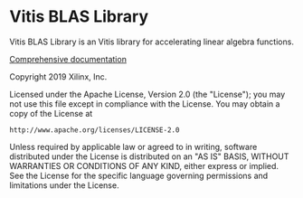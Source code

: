# Vitis BLAS Library

Vitis BLAS Library is an Vitis library for accelerating linear algebra functions.

[Comprehensive documentation](https://pages.gitenterprise.xilinx.com/FaaSApps/xf_blas)

Copyright 2019 Xilinx, Inc.

Licensed under the Apache License, Version 2.0 (the "License");
you may not use this file except in compliance with the License.
You may obtain a copy of the License at

    http://www.apache.org/licenses/LICENSE-2.0

Unless required by applicable law or agreed to in writing, software
distributed under the License is distributed on an "AS IS" BASIS,
WITHOUT WARRANTIES OR CONDITIONS OF ANY KIND, either express or implied.
See the License for the specific language governing permissions and
limitations under the License.
